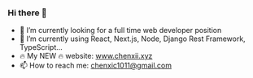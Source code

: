 ### Hi there 👋

- 🔭  I’m currently looking for a full time web developer position
- 🌱  I’m currently using React, Next.js, Node, Django Rest Framework, TypeScript...
- 🔥  My NEW 🔥 website: www.chenxii.xyz
- 📫  How to reach me: chenxic1011@gmail.com
